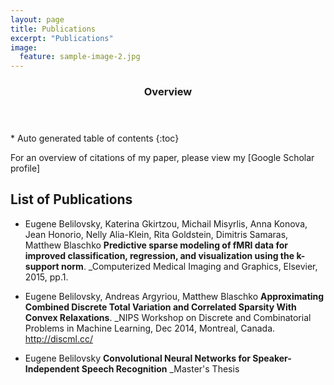 ```yaml
---
layout: page
title: Publications
excerpt: "Publications"
image:
  feature: sample-image-2.jpg
---
```


<section id="table-of-contents" class="toc">
  <header>
    <h3>Overview</h3>
  </header>
<div id="drawer" markdown="1">
*  Auto generated table of contents
{:toc}
</div>
</section><!-- /#table-of-contents -->


For an overview of citations of my paper, please view my [Google Scholar profile]

## List of Publications

* Eugene Belilovsky, Katerina Gkirtzou, Michail Misyrlis, Anna Konova, Jean Honorio, Nelly Alia-Klein, Rita Goldstein, Dimitris Samaras, Matthew Blaschko **Predictive sparse modeling of fMRI data for improved classification, regression, and visualization using the k-support norm**. _Computerized Medical Imaging and Graphics, Elsevier, 2015, pp.1.

* Eugene Belilovsky, Andreas Argyriou, Matthew Blaschko **Approximating Combined Discrete Total Variation and Correlated Sparsity With Convex Relaxations**. _NIPS Workshop on Discrete and Combinatorial Problems in Machine Learning, Dec 2014, Montreal, Canada. <http://discml.cc/>

* Eugene Belilovsky **Convolutional Neural Networks for Speaker-Independent Speech Recognition** _Master's Thesis
